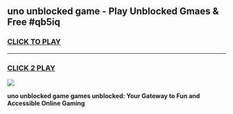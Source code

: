 
## uno unblocked game - Play Unblocked Gmaes & Free #qb5iq
<h3>
<a href="https://news.freeplayer.one?title=uno_unblocked_game&ref=24F">CLICK TO PLAY</a></h3>
<hr>

<h3>
<a href="https://news.freeplayer.one?title=uno_unblocked_game&ref=24F">CLICK 2 PLAY</a>
  
</h3>

<a href="https://news.freeplayer.one?title=uno_unblocked_game&ref=24F/"><img src="https://clearcache.store/games.png"></a>


**uno unblocked game games unblocked: Your Gateway to Fun and Accessible Online Gaming**
